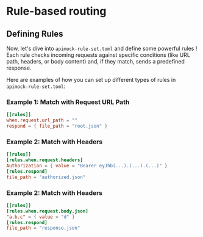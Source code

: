 # Rule-based routing

## Defining Rules

Now, let's dive into `apimock-rule-set.toml` and define some powerful rules ! Each rule checks incoming requests against specific conditions (like URL path, headers, or body content) and, if they match, sends a predefined response.

Here are examples of how you can set up different types of rules in `apimock-rule-set.toml`:

### Example 1: Match with Request URL Path

```toml
[[rules]]
when.request.url_path = ""
respond = { file_path = "root.json" }
```

<!-- 
### Example x: Match with HTTP Method

```toml
# (in the future)
# [[rules]]
# when.request.method = "GET"
# respond = { code = 403 }
```
-->

### Example 2: Match with Headers

```toml
[[rules]]
[rules.when.request.headers]
Authorization = { value = "Bearer eyJhb(...).(...).(...)" }
[rules.respond]
file_path = "authorized.json"
```

### Example 2: Match with Headers

```toml
[[rules]]
[rules.when.request.body.json]
"a.b.c" = { value = "d" }
[rules.respond]
file_path = "response.json"
```
